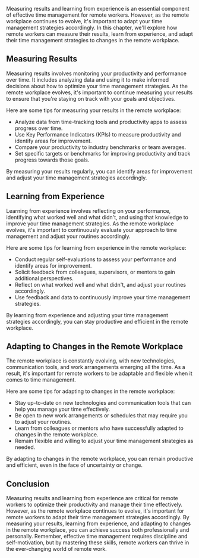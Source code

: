 
Measuring results and learning from experience is an essential component of effective time management for remote workers. However, as the remote workplace continues to evolve, it's important to adapt your time management strategies accordingly. In this chapter, we'll explore how remote workers can measure their results, learn from experience, and adapt their time management strategies to changes in the remote workplace.

Measuring Results
-----------------

Measuring results involves monitoring your productivity and performance over time. It includes analyzing data and using it to make informed decisions about how to optimize your time management strategies. As the remote workplace evolves, it's important to continue measuring your results to ensure that you're staying on track with your goals and objectives.

Here are some tips for measuring your results in the remote workplace:

- Analyze data from time-tracking tools and productivity apps to assess progress over time.
- Use Key Performance Indicators (KPIs) to measure productivity and identify areas for improvement.
- Compare your productivity to industry benchmarks or team averages.
- Set specific targets or benchmarks for improving productivity and track progress towards those goals.

By measuring your results regularly, you can identify areas for improvement and adjust your time management strategies accordingly.

Learning from Experience
------------------------

Learning from experience involves reflecting on your performance, identifying what worked well and what didn't, and using that knowledge to improve your time management strategies. As the remote workplace evolves, it's important to continuously evaluate your approach to time management and adjust your routines accordingly.

Here are some tips for learning from experience in the remote workplace:

- Conduct regular self-evaluations to assess your performance and identify areas for improvement.
- Solicit feedback from colleagues, supervisors, or mentors to gain additional perspectives.
- Reflect on what worked well and what didn't, and adjust your routines accordingly.
- Use feedback and data to continuously improve your time management strategies.

By learning from experience and adjusting your time management strategies accordingly, you can stay productive and efficient in the remote workplace.

Adapting to Changes in the Remote Workplace
-------------------------------------------

The remote workplace is constantly evolving, with new technologies, communication tools, and work arrangements emerging all the time. As a result, it's important for remote workers to be adaptable and flexible when it comes to time management.

Here are some tips for adapting to changes in the remote workplace:

- Stay up-to-date on new technologies and communication tools that can help you manage your time effectively.
- Be open to new work arrangements or schedules that may require you to adjust your routines.
- Learn from colleagues or mentors who have successfully adapted to changes in the remote workplace.
- Remain flexible and willing to adjust your time management strategies as needed.

By adapting to changes in the remote workplace, you can remain productive and efficient, even in the face of uncertainty or change.

Conclusion
----------

Measuring results and learning from experience are critical for remote workers to optimize their productivity and manage their time effectively. However, as the remote workplace continues to evolve, it's important for remote workers to adapt their time management strategies accordingly. By measuring your results, learning from experience, and adapting to changes in the remote workplace, you can achieve success both professionally and personally. Remember, effective time management requires discipline and self-motivation, but by mastering these skills, remote workers can thrive in the ever-changing world of remote work.
